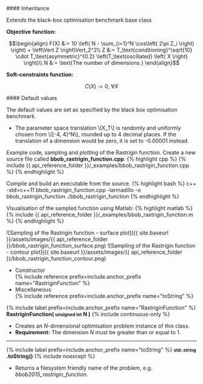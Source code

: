 <div class="custom-callout custom-callout-info">
#### Inheritance

Extends the black-box optimisation benchmark base class
</div>

**Objective function:**

$$\begin{align}
F(X) &:= 10 \left( N - \sum_{i=1}^N \cos\left( 2\pi Z_i \right) \right) + \left\Vert Z \right\Vert_2^2\\
Z &:= T_\text{conditioning}^\sqrt{10} \cdot T_\text{asymmetric}^{0.2} \left(T_\text{oscillated} \left( X \right) \right)\\
N &:= \text{The number of dimensions.}
\end{align}$$

**Soft-constraints function:**

$$C(X) := 0, \ \forall X$$

<div class="custom-callout custom-callout-info">
#### Default values

The default values are set as specified by the black box optimisation benchmark.

- The parameter space translation \\(X_T\\) is randomly and uniformly chosen from \\([-4, 4]^N\\), rounded up to 4 decimal places. If the translation of a dimension would be zero, it is set to -0.00001 instead.
</div>

Example code, sampling and plotting of the Rastrigin function.
Create a new source file called **bbob_rastrigin_function.cpp**:
{% highlight cpp %}
{% include {{ api_reference_folder }}/_examples/bbob_rastrigin_function.cpp %}
{% endhighlight %}

Compile and build an executable from the source.
{% highlight bash %}
c++ -std=c++11 bbob_rastrigin_function.cpp -larmadillo -o bbob_rastrigin_function
./bbob_rastrigin_function
{% endhighlight %}

Visualisation of the sampled function using Matlab:
{% highlight matlab %}
{% include {{ api_reference_folder }}/_examples/bbob_rastrigin_function.m %}
{% endhighlight %}

![Sampling of the Rastrigin function - surface plot]({{ site.baseurl }}/assets/images/{{ api_reference_folder }}/bbob_rastrigin_function_surface.png)
![Sampling of the Rastrigin function - contour plot]({{ site.baseurl }}/assets/images/{{ api_reference_folder }}/bbob_rastrigin_function_contour.png)

- Constructor<br>
  {% include reference prefix=include.anchor_prefix name="RastriginFunction" %}
- Miscellaneous<br>
  {% include reference prefix=include.anchor_prefix name="toString" %}

{% include label prefix=include.anchor_prefix name="RastriginFunction" %}
**RastriginFunction( <small>unsigned int</small> N )** {% include continuous-only %}

- Creates an *N*-dimensional optimisation problem instance of this class.
- **Requirement:** The dimension *N* must be greater than or equal to 1.

---
{% include label prefix=include.anchor_prefix name="toString" %}
**<small>std::string</small> .toString()** {% include noexcept %}

- Returns a filesystem friendly name of the problem, e.g. *bbob2015_rastrigin_function*.